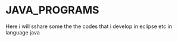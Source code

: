 # JAVA_PROGRAMS
Here i will sshare some the the codes that i develop in eclipse etc in language java 
